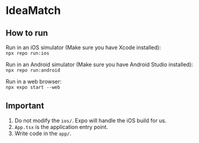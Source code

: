 # IdeaMatch
## How to run
Run in an iOS simulator (Make sure you have Xcode installed):  
`npx repo run:ios`

Run in an Android simulator (Make sure you have Android Studio installed):  
`npx repo run:android`

Run in a web browser:  
`npx expo start --web`

## Important
1. Do not modify the `ios/`. Expo will handle the iOS build for us.
2. `App.tsx` is the application entry point.
3. Write code in the `app/`.